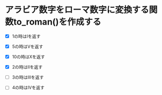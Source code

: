 # アラビア数字をローマ数字に変換する関数to_roman()を作成する

 <!-- - [ ] きりのいい数字の時は1, 5, 10などを返す -->
- [x] 1の時はIを返す
- [x] 5の時はVを返す
- [x] 10の時はXを返す
- [x] 2の時はIIを返す
- [ ] 3の時はIIIを返す
- [ ] 4の時はIVを返す


